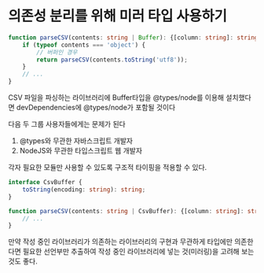 # 의존성 분리를 위해 미러 타입 사용하기

```typescript
function parseCSV(contents: string | Buffer): {[column: string]: string}[] {
	if (typeof contents === 'object') {
		// 버퍼인 경우
		return parseCSV(contents.toString('utf8'));
	}
	// ...
}

```

CSV 파일을 파싱하는 라이브러리에 Buffer타입을 @types/node를 이용해 설치했다면
devDependencies에 @types/node가 포함될 것이다

다음 두 그룹 사용자들에게는 문제가 된다
1. @types와 무관한 자바스크립트 개발자
2. NodeJS와 무관한 타입스크립트 웹 개발자

각자 필요한 모듈만 사용할 수 있도록 구조적 타이핑을 적용할 수 있다.

```typescript
interface CsvBuffer {
	toString(encoding: string): string;
}

function parseCSV(contents: string | CsvBuffer): {[column: string]: string}[] {
	// ...
}
```

만약 작성 중인 라이브러리가 의존하는 라이브러리의 구현과 무관하게 타입에만 의존한다면
필요한 선언부만 추출하여 작성 중인 라이브러리에 넣는 것(미러링)을 고려해 보는 것도 좋다.
